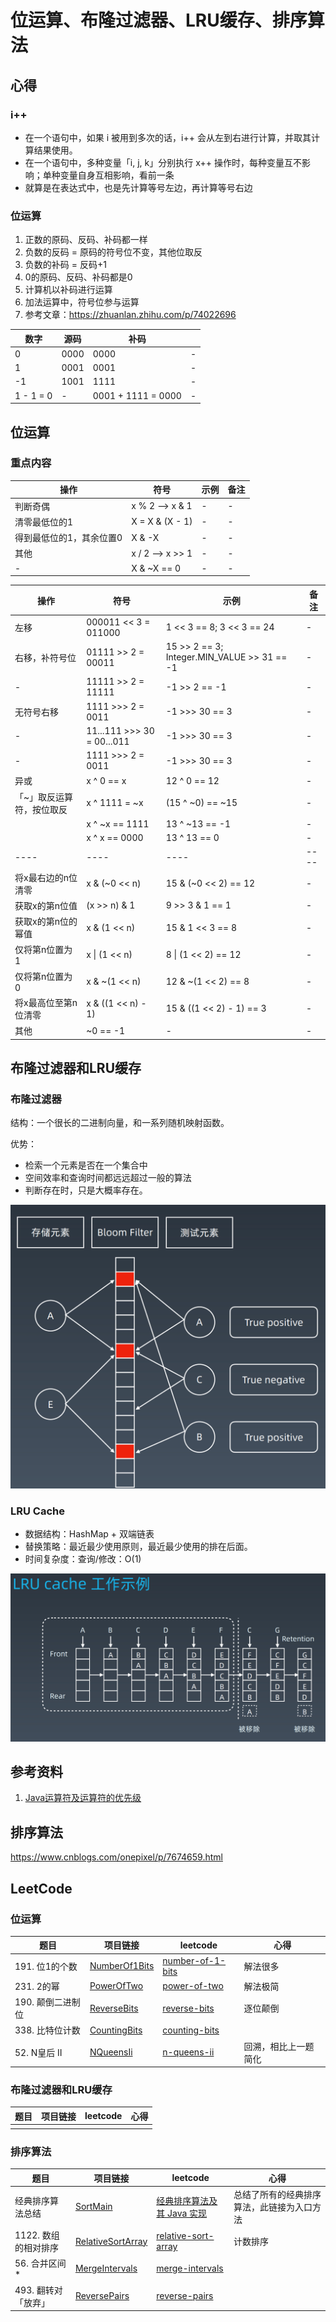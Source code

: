 # 位运算、布隆过滤器、LRU缓存、排序算法

## 心得

### i++

- 在一个语句中，如果 i 被用到多次的话，i++ 会从左到右进行计算，并取其计算结果使用。
- 在一个语句中，多种变量「i, j, k」分别执行 x++ 操作时，每种变量互不影响；单种变量自身互相影响，看前一条
- 就算是在表达式中，也是先计算等号左边，再计算等号右边

### 位运算

1. 正数的原码、反码、补码都一样
2. 负数的反码 = 原码的符号位不变，其他位取反
3. 负数的补码 = 反码+1
4. 0的原码、反码、补码都是0
5. 计算机以补码进行运算
6. 加法运算中，符号位参与运算
7. 参考文章：https://zhuanlan.zhihu.com/p/74022696

| 数字        | 源码   | 补码                 |     |
|-----------|------|--------------------|-----|
| 0         | 0000 | 0000               | -   |
| 1         | 0001 | 0001               | -   |
| -1        | 1001 | 1111               | -   |
| 1 - 1 = 0 |  -   | 0001 + 1111 = 0000 | -   |

## 位运算

### 重点内容

| 操作            | 符号              | 示例  | 备注  |
|---------------|-----------------|-----|-----|
| 判断奇偶          | x % 2 —> x & 1  | -   | -   |
| 清零最低位的1       | X = X & (X - 1) | -   | -   |
| 得到最低位的1，其余位置0 | X & -X          | -   | -   |
| 其他            | x / 2 —> x >> 1 | -   | -   |
| -             | X & ~X == 0     | -   | -   |

| 操作            | 符号                         | 示例                                          | 备注   |
|---------------|----------------------------|---------------------------------------------|------|
| 左移            | 000011 << 3 = 011000       | 1 << 3 == 8; 3 << 3 == 24                   | -    |
| 右移，补符号位       | 01111 >> 2 = 00011         | 15 >> 2 == 3; Integer.MIN_VALUE >> 31 == -1 | -    |
| -             | 11111 >> 2 = 11111         | -1 >> 2 == -1                               | -    |
| 无符号右移         | 1111 >>> 2 = 0011          | -1 >>> 30 == 3                              | -    |
| -             | 11...111 >>> 30 = 00...011 | -1 >>> 30 == 3                              | -    |
| -             | 1111 >>> 2 = 0011          | -1 >>> 30 == 3                              | -    |
| 异或            | x ^ 0 == x                 | 12 ^ 0 == 12                                | -    |
| 「~」取反运算符，按位取反 | x ^ 1111 = ~x              | (15 ^ ~0) == ~15                            | -    |
|               | x ^ ~x == 1111             | 13 ^ ~13 == -1                              | -    |
|               | x ^ x == 0000              | 13 ^ 13 == 0                                | -    |
| ----          | ----                       | ----                                        | ---- |
| 将x最右边的n位清零    | x & (~0 << n)              | 15 & (~0 << 2) == 12                        | -    |
| 获取x的第n位值      | (x >> n) & 1               | 9 >> 3 & 1 == 1                             | -    |
| 获取x的第n位的幂值    | x & (1 << n)               | 15 & 1 << 3 == 8                            | -    |
| 仅将第n位置为1      | x &#124; (1 << n)          | 8 &#124; (1 << 2) == 12                     | -    |
| 仅将第n位置为0      | x & ~(1 << n)              | 12 & ~(1 << 2) == 8                         | -    |
| 将x最高位至第n位清零   | x & ((1 << n) - 1)         | 15 & ((1 << 2) - 1) == 3                    | -    |
| 其他            | ~0 == -1                   | -                                           | -    |

## 布隆过滤器和LRU缓存

### 布隆过滤器

结构：一个很长的二进制向量，和一系列随机映射函数。

优势：

- 检索一个元素是否在一个集合中
- 空间效率和查询时间都远远超过一般的算法
- 判断存在时，只是大概率存在。

![img.png](img/img.png)

### LRU Cache

- 数据结构：HashMap + 双端链表
- 替换策略：最近最少使用原则，最近最少使用的排在后面。
- 时间复杂度：查询/修改：O(1)

![img2.png](img/img2.png)

## 参考资料

1. [Java运算符及运算符的优先级](https://www.jianshu.com/p/9d2204712097)

## 排序算法

https://www.cnblogs.com/onepixel/p/7674659.html

## LeetCode

### 位运算

| 题目 | 项目链接                                          | leetcode | 心得 |
|---|-----------------------------------------------|---|---|
| 191. 位1的个数 | [NumberOf1Bits](leetcode8/NumberOf1Bits.java) | [number-of-1-bits](https://leetcode-cn.com/problems/number-of-1-bits/) | 解法很多 |
| 231. 2的幂 | [PowerOfTwo](leetcode8/PowerOfTwo.java)       | [power-of-two](https://leetcode-cn.com/problems/power-of-two/) | 解法极简 |
| 190. 颠倒二进制位 | [ReverseBits](leetcode8/ReverseBits.java)     | [reverse-bits](https://leetcode-cn.com/problems/reverse-bits/) | 逐位颠倒 |
| 338. 比特位计数 | [CountingBits](leetcode8/CountingBits.java)   | [counting-bits](https://leetcode-cn.com/problems/counting-bits/) |   |
| 52. N皇后 II | [NQueensIi](leetcode8/NQueensIi.java)         | [n-queens-ii](https://leetcode-cn.com/problems/n-queens-ii/) | 回溯，相比上一题简化 |

### 布隆过滤器和LRU缓存

| 题目 | 项目链接 | leetcode | 心得 |
|---|---|---|---|
|  | []() | []() |   |

### 排序算法

| 题目            | 项目链接                                                  | leetcode                                                                     | 心得                    |
|---------------|-------------------------------------------------------|------------------------------------------------------------------------------|-----------------------|
| 经典排序算法总结      | [SortMain](leetcode8/sort)                            | [经典排序算法及其 Java 实现](https://www.jianshu.com/p/8e708994e123)                   | 总结了所有的经典排序算法，此链接为入口方法 |
| 1122. 数组的相对排序 | [RelativeSortArray](leetcode8/RelativeSortArray.java) | [relative-sort-array](https://leetcode-cn.com/problems/relative-sort-array/) | 计数排序                  |
| 56. 合并区间*     | [MergeIntervals](leetcode8/MergeIntervals.java)       | [merge-intervals](https://leetcode-cn.com/problems/merge-intervals/)         |                       |
| 493. 翻转对「放弃」  | [ReversePairs](leetcode8/ReversePairs.java)           | [reverse-pairs](https://leetcode-cn.com/problems/reverse-pairs/)             |                       |
